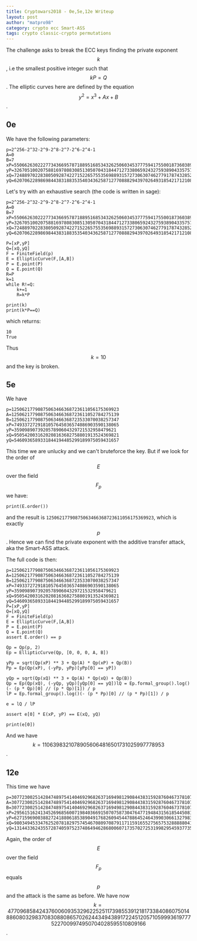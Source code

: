 ```yaml
---
title: Cryptowars2018 - 0e,5e,12e Writeup
layout: post
author: "matpro98"
category: crypto ecc Smart-ASS
tags: crypto classic-crypto permutations
---
```


The challenge asks to break the ECC keys finding the private exponent $$k$$, i.e the smallest positive integer such that $$kP=Q$$. The elliptic curves here are defined by the equation $$y^2=x^3+Ax+B$$.
## 0e
We have the following parameters:

```
p=2^256-2^32-2^9-2^8-2^7-2^6-2^4-1
A=0
B=7
xP=55066263022277343669578718895168534326250603453777594175500187360389116729240
yP=32670510020758816978083085130507043184471273380659243275938904335757337482424
xQ=72488970228380509287422715226575535698893157273063074627791787432852706183111
yQ=62070622898698443831883535403436258712770888294397026493185421712108624767191
```

Let's try with an exhaustive search (the code is written in sage):

```
p=2^256-2^32-2^9-2^8-2^7-2^6-2^4-1
A=0
B=7
xP=55066263022277343669578718895168534326250603453777594175500187360389116729240
yP=32670510020758816978083085130507043184471273380659243275938904335757337482424
xQ=72488970228380509287422715226575535698893157273063074627791787432852706183111
yQ=62070622898698443831883535403436258712770888294397026493185421712108624767191

P=[xP,yP]
Q=[xQ,yQ]
F = FiniteField(p)
E = EllipticCurve(F,[A,B])
P = E.point(P)
Q = E.point(Q)
R=P
k=1
while R!=Q:
    k+=1
    R=k*P

print(k)
print(k*P==Q)
```

which returns:

```
10
True
```

Thus $$k=10$$ and the key is broken.

## 5e

We have

```
p=12506217790875063466368723611056175369923
A=12506217790875063466368723611052784275139
B=12506217790875063466368723533070038257347
xP=7493372729181057645036574086903590138065
yP=359098907392057890604329721532958479621
xQ=9505420031620208163682758801913524369821
yQ=5460936589331844194485299189975059431657
```

This time we are unlucky and we can't bruteforce the key. But if we look for the order of $$E$$ over the field $$F_p$$ we have:

```
print(E.order())
```

and the result is `12506217790875063466368723611056175369923`, which is exactly $$p$$. Hence we can find the private exponent with the additive transfer attack, aka the Smart-ASS attack.

The full code is then:

```
p=12506217790875063466368723611056175369923
A=12506217790875063466368723611052784275139
B=12506217790875063466368723533070038257347
xP=7493372729181057645036574086903590138065
yP=359098907392057890604329721532958479621
xQ=9505420031620208163682758801913524369821
yQ=5460936589331844194485299189975059431657
P=[xP,yP]
Q=[xQ,yQ]
F = FiniteField(p)
E = EllipticCurve(F,[A,B])
P = E.point(P)
Q = E.point(Q)
assert E.order() == p

Qp = Qp(p, 2)
Ep = EllipticCurve(Qp, [0, 0, 0, A, B])

yPp = sqrt(Qp(xP) ** 3 + Qp(A) * Qp(xP) + Qp(B))
Pp = Ep(Qp(xP), (-yPp, yPp)[yPp[0] == yP])

yQp = sqrt(Qp(xQ) ** 3 + Qp(A) * Qp(xQ) + Qp(B))
Qp = Ep(Qp(xQ), (-yQp, yQp)[yQp[0] == yQ])lQ = Ep.formal_group().log()(- (p * Qp)[0] // (p * Qp)[1]) / p
lP = Ep.formal_group().log()(- (p * Pp)[0] // (p * Pp)[1]) / p

e = lQ / lP

assert e[0] * E(xP, yP) == E(xQ, yQ)

print(e[0])
```

And we have $$k=11063983210789056064816501731025997778953$$.

## 12e

This time we have

```
p=30772300251428474897541404692968263716949812908443831592876046737810737208988156271014198502145416667717788718445610314549722607794124248272637226302317
A=30772300251428474897541404692968263716949812908443831592876046737810737208988156271014198502145416667717788718445610314549722607794121899994681666878317
B=30772300251428474897541404692968263716949812908443831592876046737810737208988156271014198502145416667717788718445610314549721222720722172186131393854317
xP=29561516241345269685600719840366915070758730476477194843156185445081418419687711726455154356975229698728353175026723190494273440744152320729175746030047
yP=6271596900388272418806185389049176826094544788645246439903066132798365469828717343340379070431849309644910923054338004606592187702166087195126836872974
xQ=9803494533476252078182975745467080970879117115916552756575328888804137399672877069174914310927425369894015322041756406128521349864943085492910753608888
yQ=13144336243557287405975237486494628680060717357027253199829545937735714808116560433321436824035889516510417399701805550140250708344883560551017907939240
```

Again, the order of $$E$$ over the field $$F_p$$ equals $$p$$ and the attack is the same as before. We have now $$k=4770968584243760060935329622525117398553912181733840860750148860803298370830880865702624434943891722451205710599936197775227009974950704028595510809166$$.
